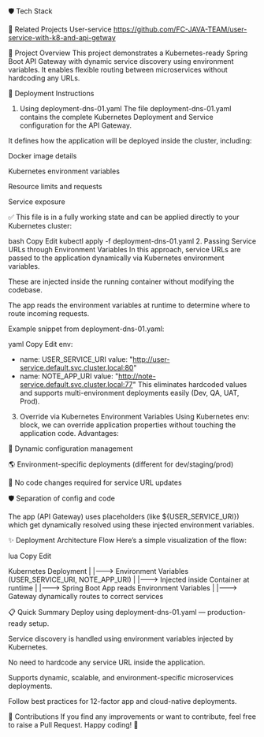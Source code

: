 🛡️ Tech Stack

📣 Related Projects
User-service 
https://github.com/FC-JAVA-TEAM/user-service-with-k8-and-api-getway

🚀 Project Overview
This project demonstrates a Kubernetes-ready Spring Boot API Gateway with dynamic service discovery using environment variables.
It enables flexible routing between microservices without hardcoding any URLs.

📄 Deployment Instructions
1. Using deployment-dns-01.yaml
The file deployment-dns-01.yaml contains the complete Kubernetes Deployment and Service configuration for the API Gateway.

It defines how the application will be deployed inside the cluster, including:

Docker image details

Kubernetes environment variables

Resource limits and requests

Service exposure

✅ This file is in a fully working state and can be applied directly to your Kubernetes cluster:

bash
Copy
Edit
kubectl apply -f deployment-dns-01.yaml
2. Passing Service URLs through Environment Variables
In this approach, service URLs are passed to the application dynamically via Kubernetes environment variables.

These are injected inside the running container without modifying the codebase.

The app reads the environment variables at runtime to determine where to route incoming requests.

Example snippet from deployment-dns-01.yaml:

yaml
Copy
Edit
env:
  - name: USER_SERVICE_URI
    value: "http://user-service.default.svc.cluster.local:80"
  - name: NOTE_APP_URI
    value: "http://note-service.default.svc.cluster.local:77"
This eliminates hardcoded values and supports multi-environment deployments easily (Dev, QA, UAT, Prod).

3. Override via Kubernetes Environment Variables
Using Kubernetes env: block, we can override application properties without touching the application code.
Advantages:

🔄 Dynamic configuration management

🌎 Environment-specific deployments (different for dev/staging/prod)

🚀 No code changes required for service URL updates

🛡️ Separation of config and code

The app (API Gateway) uses placeholders (like ${USER_SERVICE_URI}) which get dynamically resolved using these injected environment variables.

✨ Deployment Architecture Flow
Here’s a simple visualization of the flow:

lua
Copy
Edit


Kubernetes Deployment
   |
   |---> Environment Variables (USER_SERVICE_URI, NOTE_APP_URI)
           |
           |---> Injected inside Container at runtime
                   |
                   |---> Spring Boot App reads Environment Variables
                           |
                           |---> Gateway dynamically routes to correct services


📋 Quick Summary
Deploy using deployment-dns-01.yaml — production-ready setup.

Service discovery is handled using environment variables injected by Kubernetes.

No need to hardcode any service URL inside the application.

Supports dynamic, scalable, and environment-specific microservices deployments.

Follow best practices for 12-factor app and cloud-native deployments.

🙌 Contributions
If you find any improvements or want to contribute, feel free to raise a Pull Request.
Happy coding! 🚀


